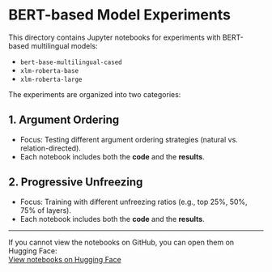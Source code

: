 # BERT-based Model Experiments

This directory contains Jupyter notebooks for experiments with BERT-based multilingual models:  
- `bert-base-multilingual-cased`  
- `xlm-roberta-base`  
- `xlm-roberta-large`  

The experiments are organized into two categories:

## 1. Argument Ordering
- Focus: Testing different argument ordering strategies (natural vs. relation-directed).  
- Each notebook includes both the **code** and the **results**.  

## 2. Progressive Unfreezing
- Focus: Training with different unfreezing ratios (e.g., top 25%, 50%, 75% of layers).  
- Each notebook includes both the **code** and the **results**.  

---

If you cannot view the notebooks on GitHub, you can open them on Hugging Face:  
[View notebooks on Hugging Face](https://huggingface.co/datasets/nawarturk/DISRPT-2025-Task3/tree/main/models/bert-base-models)
